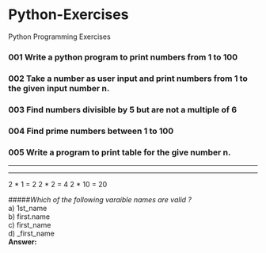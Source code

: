 # Python-Exercises
Python Programming Exercises

### 001 Write a python program to print numbers from 1 to 100  

### 002 Take a number as user input and print numbers from 1 to the given input number n.  

### 003 Find numbers divisible by 5 but are not a multiple of 6  

### 004 Find prime numbers between 1 to 100  

### 005 Write a program to print table for the give number n.  

-----
-----
2 * 1 = 2
2 * 2 = 4
2 * 10 = 20

#####*Which of the following varaible names are valid ?*  
a) 1st_name  
b) first.name  
c) first_name  
d) _first_name  
**Answer:**   
